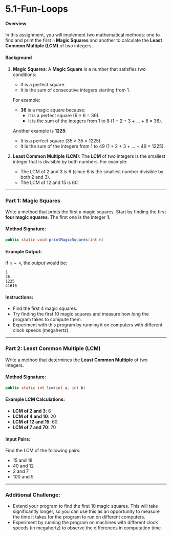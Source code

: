 # 5.1-Fun-Loops

#### Overview
In this assignment, you will implement two mathematical methods: one to find and print the first `n` **Magic Squares** and another to calculate the **Least Common Multiple (LCM)** of two integers.

#### Background
1. **Magic Squares**:
   A **Magic Square** is a number that satisfies two conditions:
   - It is a perfect square.
   - It is the sum of consecutive integers starting from 1.

   For example:
   - **36** is a magic square because:
     - It is a perfect square (6 × 6 = 36).
     - It is the sum of the integers from 1 to 8 (1 + 2 + 3 + ... + 8 = 36).

   Another example is **1225**:
   - It is a perfect square (35 × 35 = 1225).
   - It is the sum of the integers from 1 to 49 (1 + 2 + 3 + ... + 49 = 1225).

2. **Least Common Multiple (LCM)**:
   The **LCM** of two integers is the smallest integer that is divisible by both numbers. For example:
   - The LCM of 2 and 3 is 6 (since 6 is the smallest number divisible by both 2 and 3).
   - The LCM of 12 and 15 is 60.

---

### Part 1: Magic Squares
Write a method that prints the first `n` magic squares. Start by finding the first **four magic squares**. The first one is the integer **1**.

#### Method Signature:
```java
public static void printMagicSquares(int n)
```

#### Example Output:
If `n = 4`, the output would be:
```
1
36
1225
41616
```

#### Instructions:
- Find the first 4 magic squares.
- Try finding the first 10 magic squares and measure how long the program takes to compute them.
- Experiment with this program by running it on computers with different clock speeds (megahertz).

---

### Part 2: Least Common Multiple (LCM)
Write a method that determines the **Least Common Multiple** of two integers.

#### Method Signature:
```java
public static int lcm(int a, int b)
```

#### Example LCM Calculations:
- **LCM of 2 and 3**: 6
- **LCM of 4 and 10**: 20
- **LCM of 12 and 15**: 60
- **LCM of 7 and 70**: 70

#### Input Pairs:
Find the LCM of the following pairs:
- 15 and 18
- 40 and 12
- 2 and 7
- 100 and 5

---

### Additional Challenge:
- Extend your program to find the first 10 magic squares. This will take significantly longer, so you can use this as an opportunity to measure the time it takes for the program to run on different computers.
- Experiment by running the program on machines with different clock speeds (in megahertz) to observe the differences in computation time.

